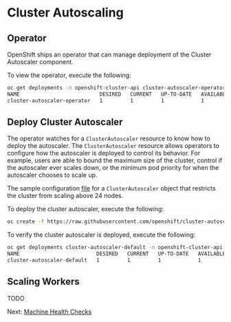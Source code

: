 # Cluster Autoscaling

## Operator

OpenShift ships an operator that can manage deployment of the Cluster Autoscaler
component.

To view the operator, execute the following:

```sh
oc get deployments -n openshift-cluster-api cluster-autoscaler-operator
NAME                          DESIRED   CURRENT   UP-TO-DATE   AVAILABLE   AGE
cluster-autoscaler-operator   1         1         1            1           1h
```

## Deploy Cluster Autoscaler

The operator watches for a `ClusterAutoscaler` resource to know how to deploy
the autoscaler.  The `ClusterAutoscaler` resource allows operators to configure
how the autoscaler is deployed to control its behavior.  For example, users are
able to bound the maximum size of the cluster, control if the autoscaler ever
scales down, or the minimum pod priority for when the autoscaler chooses to
scale up.

The sample configuration [file](../assets/cluster-autoscaler.yaml) for a
`ClusterAutoscaler` object that restricts the cluster from scaling above 24 nodes.

To deploy the cluster autoscaler, execute the following:

```sh
oc create -f https://raw.githubusercontent.com/openshift/cluster-autoscaler-operator/master/examples/clusterautoscaler.yaml
```

To verify the cluster autoscaler is deployed, execute the following:

```sh
oc get deployments cluster-autoscaler-default -n openshift-cluster-api
NAME                         DESIRED   CURRENT   UP-TO-DATE   AVAILABLE   AGE
cluster-autoscaler-default   1         1         1            1           3m
```

## Scaling Workers

TODO

Next: [Machine Health Checks](03-machine-health-checks.md)